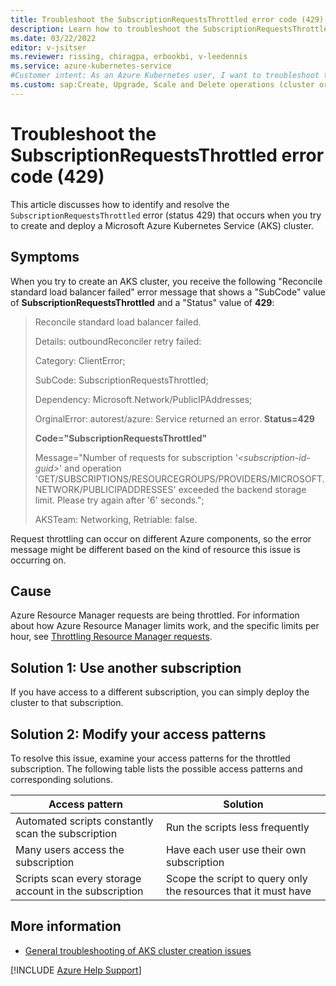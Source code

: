 ```yaml
---
title: Troubleshoot the SubscriptionRequestsThrottled error code (429)
description: Learn how to troubleshoot the SubscriptionRequestsThrottled error (status 429) when you try to create and deploy an Azure Kubernetes Service (AKS) cluster.
ms.date: 03/22/2022
editor: v-jsitser
ms.reviewer: rissing, chiragpa, erbookbi, v-leedennis
ms.service: azure-kubernetes-service
#Customer intent: As an Azure Kubernetes user, I want to troubleshoot the SubscriptionRequestsThrottled error code (status 429) so that I can successfully create and deploy an Azure Kubernetes Service (AKS) cluster.
ms.custom: sap:Create, Upgrade, Scale and Delete operations (cluster or nodepool)
---
```

# Troubleshoot the SubscriptionRequestsThrottled error code (429)

This article discusses how to identify and resolve the `SubscriptionRequestsThrottled` error (status 429) that occurs when you try to create and deploy a Microsoft Azure Kubernetes Service (AKS) cluster.

## Symptoms

When you try to create an AKS cluster, you receive the following "Reconcile standard load balancer failed" error message that shows a "SubCode" value of **SubscriptionRequestsThrottled** and a "Status" value of **429**:

> Reconcile standard load balancer failed.
>
> Details: outboundReconciler retry failed:
>
> Category: ClientError;
>
> SubCode: SubscriptionRequestsThrottled;
>
> Dependency: Microsoft.Network/PublicIPAddresses;
>
> OrginalError: autorest/azure: Service returned an error. **Status=429**
>
> **Code="SubscriptionRequestsThrottled"**
>
> Message="Number of requests for subscription '*\<subscription-id-guid>*' and operation 'GET/SUBSCRIPTIONS/RESOURCEGROUPS/PROVIDERS/MICROSOFT.NETWORK/PUBLICIPADDRESSES' exceeded the backend storage limit. Please try again after '6' seconds.";
>
> AKSTeam: Networking, Retriable: false.

Request throttling can occur on different Azure components, so the error message might be different based on the kind of resource this issue is occurring on.

## Cause

Azure Resource Manager requests are being throttled. For information about how Azure Resource Manager limits work, and the specific limits per hour, see [Throttling Resource Manager requests](/azure/azure-resource-manager/management/request-limits-and-throttling).

## Solution 1: Use another subscription

If you have access to a different subscription, you can simply deploy the cluster to that subscription.

## Solution 2: Modify your access patterns

To resolve this issue, examine your access patterns for the throttled subscription. The following table lists the possible access patterns and corresponding solutions.

| Access pattern | Solution |
| -------------- | -------- |
| Automated scripts constantly scan the subscription | Run the scripts less frequently |
| Many users access the subscription | Have each user use their own subscription |
| Scripts scan every storage account in the subscription | Scope the script to query only the resources that it must have |

## More information

- [General troubleshooting of AKS cluster creation issues](troubleshoot-aks-cluster-creation-issues.md)

[!INCLUDE [Azure Help Support](../../../includes/azure-help-support.md)]
